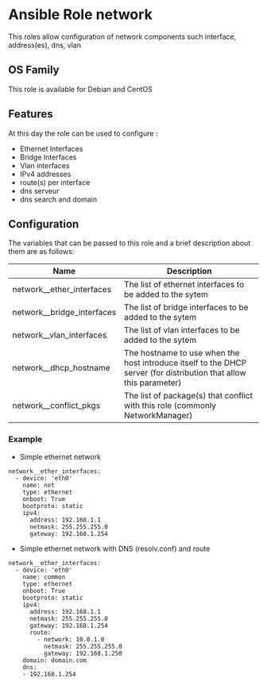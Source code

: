 Ansible Role network
========

This roles allow configuration of network components such interface, address(es), dns, vlan

## OS Family

This role is available for Debian and CentOS

## Features

At this day the role can be used to configure :

  * Ethernet Interfaces
  * Bridge Interfaces
  * Vlan interfaces
  * IPv4 addresses
  * route(s) per interface
  * dns serveur
  * dns search and domain


## Configuration

The variables that can be passed to this role and a brief description about them are as follows:

| Name                              | Description                                               |
| --------                          | --------------------------------------------------------- |
| network__ether_interfaces          |  The list of ethernet interfaces to be added to the sytem |
| network__bridge_interfaces         |  The list of bridge interfaces to be added to the sytem   |
| network__vlan_interfaces           | The list of vlan interfaces to be added to the sytem      |
| network__dhcp_hostname           | The hostname to use when the host introduce itself to the DHCP server (for distribution that allow this parameter)      |
| network__conflict_pkgs           | The list of package(s) that conflict with this role (commonly NetworkManager)  |

### Example

  * Simple ethernet network

```
network__ether_interfaces:
  - device: 'eth0'
    name: net
    type: ethernet
    onboot: True
    bootproto: static
    ipv4:
      address: 192.168.1.1
      netmask: 255.255.255.0
      gateway: 192.168.1.254
```

  * Simple ethernet network with DNS (resolv.conf) and route

```
network__ether_interfaces:
  - device: 'eth0'
    name: common
    type: ethernet
    onboot: True
    bootproto: static
    ipv4:
      address: 192.168.1.1
      netmask: 255.255.255.0
      gateway: 192.168.1.254
      route:
        - network: 10.0.1.0
          netmask: 255.255.255.0
          gateway: 192.168.1.250
    domain: domain.com
    dns:
    - 192.168.1.254